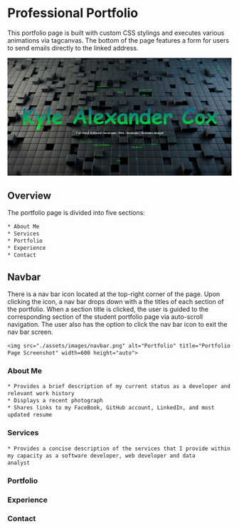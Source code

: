 # Professional Portfolio
This portfolio page is built with custom CSS stylings and executes various animations via tagcanvas. The bottom of the page features a form for users to send emails directly to the linked address. 

<img src="./assets/images/screenshot.png" alt="Portfolio" title="Portfolio Page Screenshot" width=600 height="auto">

## Overview

The portfolio page is divided into five sections:

    * About Me
    * Services
    * Portfolio
    * Experience
    * Contact
    
## Navbar

There is a nav bar icon located at the top-right corner of the page. Upon clicking the icon, a nav bar drops down with a the titles of each section of the portfolio. When a section title is clicked, the user is guided to the corresponding section of the student portfolio page via auto-scroll navigation. The user also has the option to click the nav bar icon to exit the nav bar screen.  
    
    <img src="./assets/images/navbar.png" alt="Portfolio" title="Portfolio Page Screenshot" width=600 height="auto">

    
### About Me

    * Provides a brief description of my current status as a developer and relevant work history
    * Displays a recent photograph
    * Shares links to my FaceBook, GitHub account, LinkedIn, and most updated resume
 
### Services

    * Provides a concise description of the services that I provide within my capacity as a software developer, web developer and data           analyst
    
### Portfolio


### Experience


### Contact

